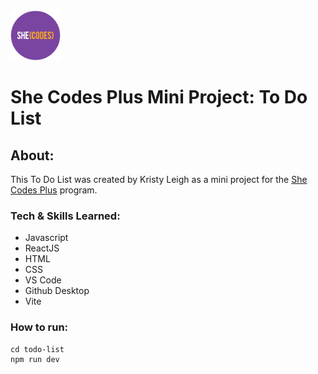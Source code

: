 <img src="src/assets/shecodes-icon.png" width="80px" height="80px" />

# She Codes Plus Mini Project: To Do List

## About:

This To Do List was created by Kristy Leigh as a mini project for the [She Codes Plus](https://www.shecodes.com.au/) program.<br>

### Tech & Skills Learned:

- Javascript
- ReactJS
- HTML
- CSS
- VS Code
- Github Desktop
- Vite

### How to run:

```shell
cd todo-list
npm run dev
```
